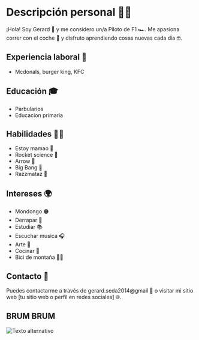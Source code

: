 # Descripción personal 🙋‍♀️

¡Hola! Soy Gerard 👋 y me considero un/a Piloto de F1 🏎️. Me apasiona correr con el coche 🚗 y disfruto aprendiendo cosas nuevas cada día 🤓.

## Experiencia laboral 💼

- Mcdonals, burger king, KFC

## Educación 🎓

- Parbularios
- Educacion primaria

## Habilidades 🤹‍♀️

- Estoy mamao 💪
- Rocket science 🚀
- Arrow 🎯
- Big Bang 🌟
- Razzmataz 🎉

## Intereses 🌍
- Mondongo 🟠
- Derrapar 🚗
- Estudiar 📚
- Escuchar musica 🎧
- Arte 🎨
- Cocinar 🍳
- Bici de montaña 🚴‍♀️

## Contacto 📧

Puedes contactarme a través de gerard.seda2014@gmail 📩 o visitar mi sitio web [tu sitio web o perfil en redes sociales] 🌐.

## BRUM BRUM

![Texto alternativo](ruta/de/la/imagen)



